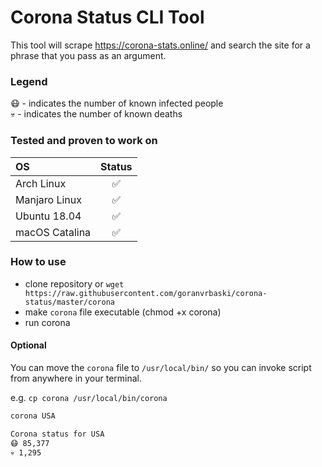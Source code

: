 # Corona Status CLI Tool

This tool will scrape https://corona-stats.online/ and search the site for a phrase that you pass as an argument.

### Legend

😷 - indicates the number of known infected people  
💀 - indicates the number of known deaths

### Tested and proven to work on 
| OS  | Status |
| :---         |     :---:      | 
| Arch Linux  | ✅ |
| Manjaro Linux  | ✅ |
| Ubuntu 18.04  | ✅ |
| macOS Catalina | ✅ |

### How to use

- clone repository or `wget https://raw.githubusercontent.com/goranvrbaski/corona-status/master/corona`
- make `corona` file executable (chmod +x corona)
- run corona

#### Optional
You can move the `corona` file to `/usr/local/bin/` so you can invoke script from anywhere in your terminal. 

e.g. `cp corona /usr/local/bin/corona`


```bash
corona USA

Corona status for USA
😷 85,377
💀 1,295
```
